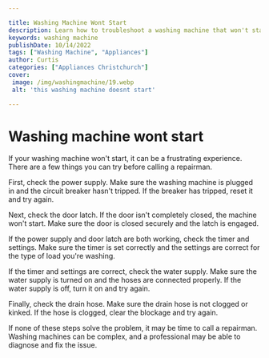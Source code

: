 ```yaml
---

title: Washing Machine Wont Start
description: Learn how to troubleshoot a washing machine that won't start, with a few easy steps - read on to find out more!
keywords: washing machine
publishDate: 10/14/2022
tags: ["Washing Machine", "Appliances"]
author: Curtis
categories: ["Appliances Christchurch"]
cover: 
 image: /img/washingmachine/19.webp
 alt: 'this washing machine doesnt start'

---
```


# Washing machine wont start

If your washing machine won't start, it can be a frustrating experience. There are a few things you can try before calling a repairman.

First, check the power supply. Make sure the washing machine is plugged in and the circuit breaker hasn't tripped. If the breaker has tripped, reset it and try again.

Next, check the door latch. If the door isn't completely closed, the machine won't start. Make sure the door is closed securely and the latch is engaged.

If the power supply and door latch are both working, check the timer and settings. Make sure the timer is set correctly and the settings are correct for the type of load you're washing.

If the timer and settings are correct, check the water supply. Make sure the water supply is turned on and the hoses are connected properly. If the water supply is off, turn it on and try again.

Finally, check the drain hose. Make sure the drain hose is not clogged or kinked. If the hose is clogged, clear the blockage and try again.

If none of these steps solve the problem, it may be time to call a repairman. Washing machines can be complex, and a professional may be able to diagnose and fix the issue.
